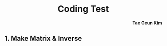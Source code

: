 <h1 style="text-align:center">Coding Test</h1>
<p style="text-align:right"><b>Tae Geun Kim</b></p>

## 1. Make Matrix & Inverse
